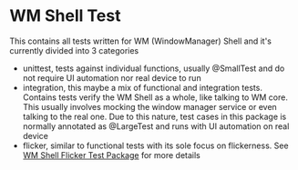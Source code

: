 # WM Shell Test

This contains all tests written for WM (WindowManager) Shell and it's currently
divided into 3 categories

- unittest, tests against individual functions, usually @SmallTest and do not
  require UI automation nor real device to run
- integration, this maybe a mix of functional and integration tests. Contains
  tests verify the WM Shell as a whole, like talking to WM core. This usually
  involves mocking the window manager service or even talking to the real one.
  Due to this nature, test cases in this package is normally annotated as
  @LargeTest and runs with UI automation on real device
- flicker, similar to functional tests with its sole focus on flickerness. See
  [WM Shell Flicker Test Package](http://cs/android/framework/base/libs/WindowManager/Shell/tests/flicker/)
  for more details
